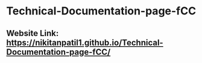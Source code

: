 ﻿# Technical-Documentation-page-fCC

## Website Link: https://nikitanpatil1.github.io/Technical-Documentation-page-fCC/
